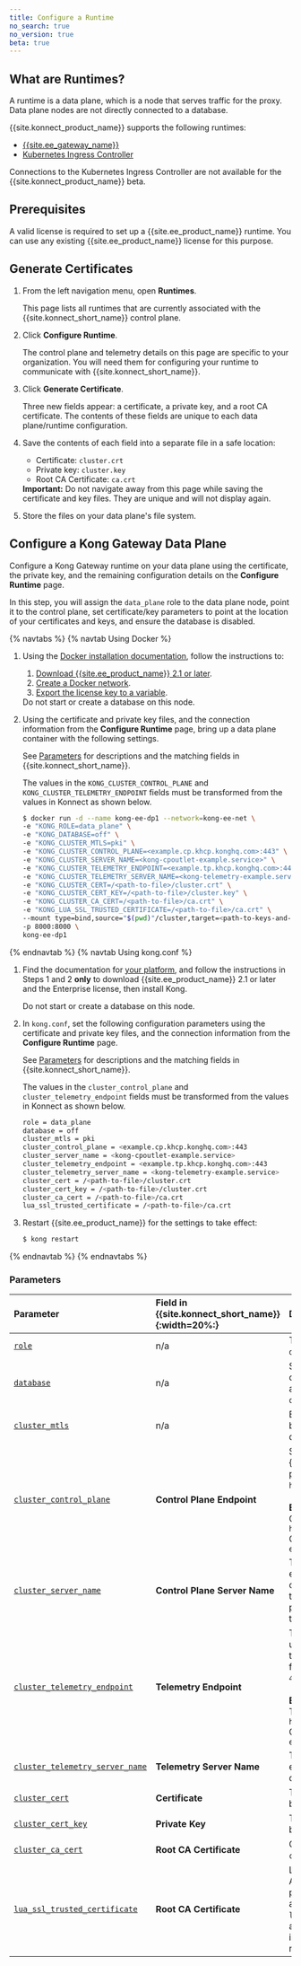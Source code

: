 ```yaml
---
title: Configure a Runtime
no_search: true
no_version: true
beta: true
---
```


## What are Runtimes?

A runtime is a data plane, which is a node that serves traffic for the proxy.
Data plane nodes are not directly connected to a database.

{{site.konnect_product_name}} supports the following runtimes:
* [{{site.ee_gateway_name}}](/enterprise/latest/introduction)
* [Kubernetes Ingress Controller](https://docs.konghq.com/kubernetes-ingress-controller/latest/introduction)

<div class="alert alert-ee red"> Connections to the Kubernetes
 Ingress Controller are not available for the {{site.konnect_product_name}} beta.
 </div>

## Prerequisites
A valid license is required to set up a {{site.ee_product_name}} runtime. You
can use any existing {{site.ee_product_name}} license for this purpose.

## Generate Certificates

1. From the left navigation menu, open **Runtimes**.

    This page lists all runtimes that are currently associated with the
    {{site.konnect_short_name}} control plane.

2. Click **Configure Runtime**.

    The control plane and telemetry details on this page are specific to your
    organization. You will need them for configuring your runtime to communicate
    with {{site.konnect_short_name}}.

3. Click **Generate Certificate**.

    Three new fields appear: a certificate, a private key, and a root CA
    certificate. The contents of these fields are unique to each data
    plane/runtime configuration.

4. Save the contents of each field into a separate file in a safe location:

    * Certificate: `cluster.crt`
    * Private key: `cluster.key`
    * Root CA Certificate: `ca.crt`

    <div class="alert alert-warning">
    <b>Important:</b> Do not navigate away from this page while saving the
    certificate and key files. They are unique and will not display again.</div>

5. Store the files on your data plane's file system.

## Configure a Kong Gateway Data Plane

Configure a Kong Gateway runtime on your data plane using the certificate, the
private key, and the remaining configuration details on the **Configure
Runtime** page.

In this step, you will assign the `data_plane` role to the data plane node,
point it to the control plane, set certificate/key parameters to point at
the location of your certificates and keys, and ensure the database
is disabled.

{% navtabs %}
{% navtab Using Docker %}
1. Using the [Docker installation documentation](/enterprise/latest/deployment/installation/docker),
follow the instructions to:
    1. [Download {{site.ee_product_name}} 2.1 or later](/enterprise/latest/deployment/installation/docker#pull-image).
    2. [Create a Docker network](/enterprise/latest/deployment/installation/docker/#create-network).
    3. [Export the license key to a variable](/enterprise/latest/deployment/installation/docker/#license-key).

    <div class="alert alert-warning">
        Do not start or create a database on this node.
    </div>

2. Using the certificate and private key files, and the connection information
from the **Configure Runtime** page, bring up a data plane container with the
following settings.

    See [Parameters](#parameters) for descriptions and the matching fields in
    {{site.konnect_short_name}}.

    The values in the `KONG_CLUSTER_CONTROL_PLANE` and
    `KONG_CLUSTER_TELEMETRY_ENDPOINT` fields must be transformed from the values in
     Konnect as shown below.

    ```bash
    $ docker run -d --name kong-ee-dp1 --network=kong-ee-net \
    -e "KONG_ROLE=data_plane" \
    -e "KONG_DATABASE=off" \
    -e "KONG_CLUSTER_MTLS=pki" \
    -e "KONG_CLUSTER_CONTROL_PLANE=<example.cp.khcp.konghq.com>:443" \
    -e "KONG_CLUSTER_SERVER_NAME=<kong-cpoutlet-example.service>" \
    -e "KONG_CLUSTER_TELEMETRY_ENDPOINT=<example.tp.khcp.konghq.com>:443" \
    -e "KONG_CLUSTER_TELEMETRY_SERVER_NAME=<kong-telemetry-example.service>" \
    -e "KONG_CLUSTER_CERT=/<path-to-file>/cluster.crt" \
    -e "KONG_CLUSTER_CERT_KEY=/<path-to-file>/cluster.key" \
    -e "KONG_CLUSTER_CA_CERT=/<path-to-file>/ca.crt" \
    -e "KONG_LUA_SSL_TRUSTED_CERTIFICATE=/<path-to-file>/ca.crt" \
    --mount type=bind,source="$(pwd)"/cluster,target=<path-to-keys-and-certs>,readonly \
    -p 8000:8000 \
    kong-ee-dp1
    ```

{% endnavtab %}
{% navtab Using kong.conf %}

1. Find the documentation for [your platform](/enterprise/latest/deployment/installation),
and follow the instructions in Steps 1 and 2 **only** to download
{{site.ee_product_name}} 2.1 or later and the Enterprise license, then install
Kong.

    <div class="alert alert-warning">
        Do not start or create a database on this node.
    </div>

2. In `kong.conf`, set the following configuration parameters using the
certificate and private key files, and the connection information
from the **Configure Runtime** page.

    See [Parameters](#parameters) for descriptions and the matching fields
    in {{site.konnect_short_name}}.

    The values in the `cluster_control_plane` and
    `cluster_telemetry_endpoint` fields must be transformed from the values in
     Konnect as shown below.

    ```bash
    role = data_plane
    database = off
    cluster_mtls = pki
    cluster_control_plane = <example.cp.khcp.konghq.com>:443
    cluster_server_name = <kong-cpoutlet-example.service>
    cluster_telemetry_endpoint = <example.tp.khcp.konghq.com>:443
    cluster_telemetry_server_name = <kong-telemetry-example.service>
    cluster_cert = /<path-to-file>/cluster.crt
    cluster_cert_key = /<path-to-file>/cluster.crt
    cluster_ca_cert = /<path-to-file>/ca.crt
    lua_ssl_trusted_certificate = /<path-to-file>/ca.crt
    ```

3. Restart {{site.ee_product_name}} for the settings to take effect:

    ```bash
    $ kong restart
    ```
{% endnavtab %}
{% endnavtabs %}

### Parameters

 Parameter                            | Field in {{site.konnect_short_name}} {:width=20%:}| Description and Value
:-------------------------------------|:------------------------------|:----------------------
 [`role`](/enterprise/latest/property-reference/#role) | n/a  | The role of the node, in this case `data_plane`.
 [`database`](/enterprise/latest/property-reference/#database) | n/a | Specifies whether this node connects directly to a database. For a data plane, this setting is always `off`.
 [`cluster_mtls`](/enterprise/latest/property-reference/#cluster_mtls) | n/a | Enables mTLS on connections between the control plane and the data plane. In this case, set to  `"pki"`.
 [`cluster_control_plane`](/enterprise/latest/property-reference/#cluster_control_plane) | **Control Plane Endpoint** | Sets the address of the {{site.konnect_short_name}} control plane. Must be in the format `host:port`, with port set to `443`. <br><br> **Example:**<br>Control Plane Endpoint in Konnect:<br>`https://example.cp.khcp.konghq.com`<br>Configuration value:<br>`example.cp.khcp.konghq.com:443`
 [`cluster_server_name`](/enterprise/latest/property-reference/#cluster_server_name) | **Control Plane Server Name** | The SNI (Server Name Indication extension) to use for data plane connections to the control plane through TLS. When not set, data plane will use `kong_clustering` as the SNI.
 [`cluster_telemetry_endpoint`](/enterprise/latest/property-reference/#cluster_telemetry_endpoint) | **Telemetry Endpoint** | The address that the data plane uses to send Vitals telemetry data to the control plane. Must be in the format `host:port`, with port set to `443`. <br><br> **Example:**<br>Telemetry Endpoint in Konnect:<br>`https://example.tp.khcp.konghq.com`<br>Configuration value:<br>`example.tp.khcp.konghq.com:443`
 [`cluster_telemetry_server_name`](/enterprise/latest/property-reference/#cluster_telemetry_server_name) | **Telemetry Server Name** | The SNI (Server Name Indication extension) to use for Vitals telemetry data.
 [`cluster_cert`](/enterprise/latest/property-reference/#cluster_cert) | **Certificate** | The certificate used for mTLS between CP/DP nodes.
 [`cluster_cert_key`](/enterprise/latest/property-reference/#cluster_cert_key) | **Private Key** | The private key used for mTLS between CP/DP nodes.
 [`cluster_ca_cert`](/enterprise/latest/property-reference/#cluster_ca_cert) | **Root CA Certificate** | CA certificate used to verify `cluster_cert`.
 [`lua_ssl_trusted_certificate`](/enterprise/latest/property-reference/#lua_ssl_trusted_certificate) | **Root CA Certificate** | Lists files as trusted by OpenResty. Accepts a comma-separated list of paths. If you have already specified a different `lua_ssl_trusted_certificate`, adding the content of `cluster.crt` into that file achieves the same result.
